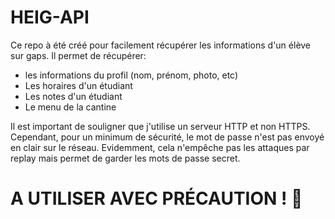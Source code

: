 # HEIG-API

Ce repo à été créé pour facilement récupérer les informations d'un élève sur gaps.
Il permet de récupérer:
- les informations du profil (nom, prénom, photo, etc)
- Les horaires d'un étudiant
- Les notes d'un étudiant
- Le menu de la cantine

Il est important de souligner que j'utilise un serveur HTTP et non HTTPS.
Cependant, pour un minimum de sécurité, le mot de passe n'est pas envoyé en clair sur le réseau.
Evidemment, cela n'empêche pas les attaques par replay mais permet de garder les mots de passe secret.

# A UTILISER AVEC PRÉCAUTION ! 🛑 
